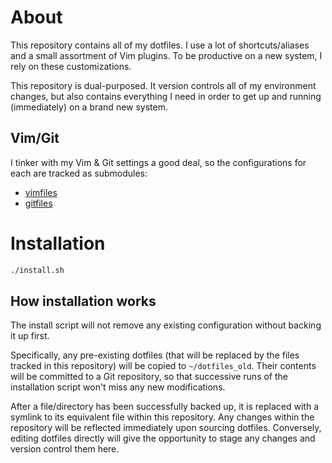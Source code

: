 # About
This repository contains all of my dotfiles. I use a lot of shortcuts/aliases
and a small assortment of Vim plugins. To be productive on a new system, I rely
on these customizations.

This repository is dual-purposed. It version controls all of my environment
changes, but also contains everything I need in order to get up and running
(immediately) on a brand new system.

## Vim/Git
I tinker with my Vim & Git settings a good deal, so the configurations for
each are tracked as submodules:

- [vimfiles](https://github.com/DavidCain/vimfiles)
- [gitfiles](https://github.com/DavidCain/gitfiles)

# Installation
```bash
./install.sh
```

## How installation works
The install script will not remove any existing configuration without backing
it up first.

Specifically, any pre-existing dotfiles (that will be replaced by the files
tracked in this repository) will be copied to `~/dotfiles_old`. Their contents
will be committed to a Git repository, so that successive runs of the
installation script won't miss any new modifications.

After a file/directory has been successfully backed up, it is replaced with a
symlink to its equivalent file within this repository. Any changes within the
repository will be reflected immediately upon sourcing dotfiles. Conversely,
editing dotfiles directly will give the opportunity to stage any changes and
version control them here.
